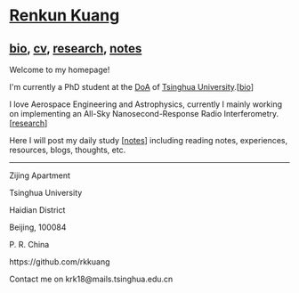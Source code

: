 

<head>
	<meta charset="utf-8">
	<title>rkk — renkun kuang</title>
	<meta name="description" content="description">
	<meta name="author" content="rkkuang">
	<meta name="viewport" content="width=device-width, initial-scale=1.0">
    <link href="https://rkkuang.github.io/theme/css/local.css" rel="stylesheet">
</head>

# [Renkun Kuang](https://rkkuang.github.io/)

## [bio](https://rkkuang.github.io/bio_me.html), [cv](https://rkkuang.github.io/cv.pdf), [research](https://rkkuang.github.io/research_me.html), [notes](https://rkkuang.github.io/notes)

Welcome to my homepage!

I'm currently a PhD student at the [DoA](http://astro.tsinghua.edu.cn/) of [Tsinghua University](https://www.tsinghua.edu.cn/publish/thu2018en/index.html).[[bio](https://rkkuang.github.io/bio_me.html)]

I love Aerospace Engineering and Astrophysics, currently I mainly working on implementing an All-Sky Nanosecond-Response Radio Interferometry. [[research](https://rkkuang.github.io/research_me.html)]

Here I will post my daily study [[notes](https://rkkuang.github.io/notes)] including reading notes, experiences, resources, blogs, thoughts, etc.

------

Zijing Apartment

Tsinghua University

Haidian District

Beijing, 100084

P. R. China

<script type="text/javascript" src="//rf.revolvermaps.com/0/0/1.js?i=5ql9o894hut&amp;s=260&amp;m=0&amp;v=true&amp;r=false&amp;b=000000&amp;n=false&amp;c=ff0000" async="async"></script>

<p>https://github.com/rkkuang</p>
<p>Contact me on krk18@mails.tsinghua.edu.cn</p>